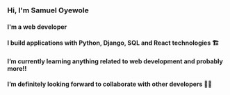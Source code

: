 ### Hi, I'm Samuel Oyewole
#### I'm a web developer
#### I build applications with Python, Django, SQL and React technologies 🏗
#### I’m currently learning anything related to web development and probably more!!
#### I’m definitely looking forward to collaborate with other developers 🔗🔗
